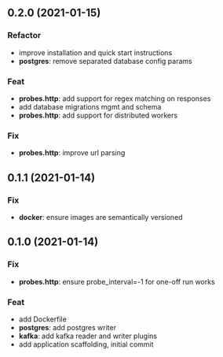 ## 0.2.0 (2021-01-15)

### Refactor

- improve installation and quick start instructions
- **postgres**: remove separated database config params

### Feat

- **probes.http**: add support for regex matching on responses
- add database migrations mgmt and schema
- **probes.http**: add support for distributed workers

### Fix

- **probes.http**: improve url parsing

## 0.1.1 (2021-01-14)

### Fix

- **docker**: ensure images are semantically versioned

## 0.1.0 (2021-01-14)

### Fix

- **probes.http**: ensure probe_interval=-1 for one-off run works

### Feat

- add Dockerfile
- **postgres**: add postgres writer
- **kafka**: add kafka reader and writer plugins
- add application scaffolding, initial commit
